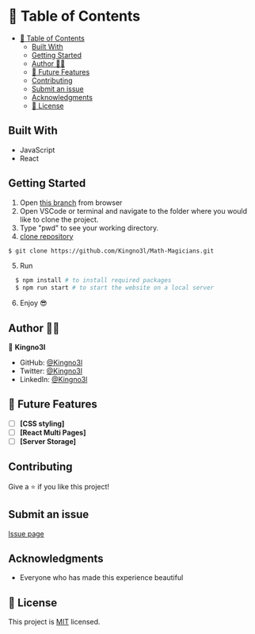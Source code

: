 # 📗 Table of Contents

- [📗 Table of Contents](#-table-of-contents)
  - [Built With](#built-with)
  - [Getting Started](#getting-started)
  - [Author 👱‍♂️](#author-️)
  - [🔭 Future Features ](#-future-features-)
  - [Contributing](#contributing)
  - [Submit an issue](#submit-an-issue)
  - [Acknowledgments](#acknowledgments)
  - [📝 License ](#-license-)

## Built With

- JavaScript
- React

## Getting Started

1. Open [this branch](https://github.com/Kingno3l) from browser
2. Open VSCode or terminal and navigate to the folder where you would like to clone the project.
3. Type "pwd" to see your working directory.
4. [clone repository](https://github.com/Kingno3l/Math-Magicians.git)

```bash
$ git clone https://github.com/Kingno3l/Math-Magicians.git
```

5. Run

```bash
  $ npm install # to install required packages
  $ npm run start # to start the website on a local server
```

6. Enjoy 😎

## Author 👱‍♂️

👤 **Kingno3l**

- GitHub: [@Kingno3l](https://github.com/Kingno3l)
- Twitter: [@Kingno3l](https://twitter.com/Kingno3l_)
- LinkedIn: [@Kingno3l](https://www.linkedin.com/in/Kingno3l)

## 🔭 Future Features <a name="future-features"></a>

- [ ] **[CSS styling]**
- [ ] **[React Multi Pages]**
- [ ] **[Server Storage]**

## Contributing

Give a ⭐️ if you like this project!

## Submit an issue

[Issue page](https://github.com/kingo3l/Math-magicians/issues)

## Acknowledgments

- Everyone who has made this experience beautiful

## 📝 License <a name="license"></a>

This project is [MIT](https://github.com/Kingno3l/Math-Magicians/blob/main/LICENSE) licensed.